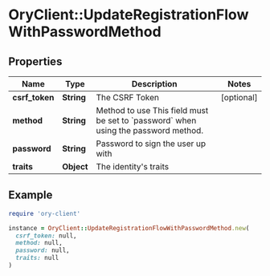 # OryClient::UpdateRegistrationFlowWithPasswordMethod

## Properties

| Name | Type | Description | Notes |
| ---- | ---- | ----------- | ----- |
| **csrf_token** | **String** | The CSRF Token | [optional] |
| **method** | **String** | Method to use  This field must be set to &#x60;password&#x60; when using the password method. |  |
| **password** | **String** | Password to sign the user up with |  |
| **traits** | **Object** | The identity&#39;s traits |  |

## Example

```ruby
require 'ory-client'

instance = OryClient::UpdateRegistrationFlowWithPasswordMethod.new(
  csrf_token: null,
  method: null,
  password: null,
  traits: null
)
```

